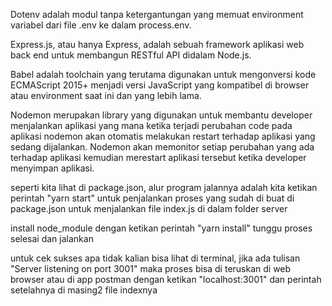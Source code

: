 Dotenv adalah modul tanpa ketergantungan yang memuat environment variabel dari file .env ke dalam process.env. 

Express.js, atau hanya Express, adalah sebuah framework aplikasi web back end untuk membangun RESTful API didalam Node.js.

Babel adalah toolchain yang terutama digunakan untuk mengonversi kode ECMAScript 2015+ menjadi versi JavaScript yang kompatibel di browser atau environment saat ini dan yang lebih lama.

Nodemon merupakan library yang digunakan untuk membantu developer menjalankan aplikasi yang mana ketika terjadi perubahan code pada aplikasi nodemon akan otomatis melakukan restart terhadap aplikasi yang sedang dijalankan. Nodemon akan memonitor setiap perubahan yang ada terhadap aplikasi kemudian merestart aplikasi tersebut ketika developer menyimpan aplikasi.

seperti kita lihat di package.json, alur program jalannya adalah kita ketikan perintah "yarn start" untuk penjalankan proses yang sudah di buat di package.json untuk menjalankan file index.js di dalam folder server

install node_module dengan ketikan perintah "yarn install" tunggu proses selesai dan jalankan

untuk cek sukses apa tidak kalian bisa lihat di terminal, jika ada tulisan "Server listening on port 3001" maka proses bisa di teruskan di web browser atau di app postman
dengan ketikan "localhost:3001" dan perintah setelahnya di masing2 file indexnya